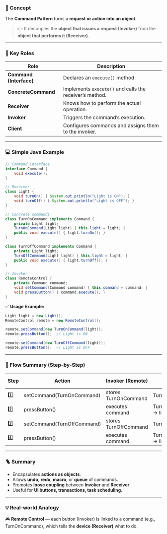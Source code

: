 ### 🧩 Concept

The **Command Pattern** turns a **request or action into an object**.

> 👉 It decouples the **object that issues a request (Invoker)**
> from the **object that performs it (Receiver)**.

---

### 🧱 Key Roles

| Role                    | Description                                             |
| ----------------------- | ------------------------------------------------------- |
| **Command (Interface)** | Declares an `execute()` method.                         |
| **ConcreteCommand**     | Implements `execute()` and calls the receiver’s method. |
| **Receiver**            | Knows how to perform the actual operation.              |
| **Invoker**             | Triggers the command’s execution.                       |
| **Client**              | Configures commands and assigns them to the invoker.    |

---

### 💻 Simple Java Example

```java
// Command interface
interface Command {
    void execute();
}

// Receiver
class Light {
    void turnOn() { System.out.println("Light is ON"); }
    void turnOff() { System.out.println("Light is OFF"); }
}

// Concrete commands
class TurnOnCommand implements Command {
    private Light light;
    TurnOnCommand(Light light) { this.light = light; }
    public void execute() { light.turnOn(); }
}

class TurnOffCommand implements Command {
    private Light light;
    TurnOffCommand(Light light) { this.light = light; }
    public void execute() { light.turnOff(); }
}

// Invoker
class RemoteControl {
    private Command command;
    void setCommand(Command command) { this.command = command; }
    void pressButton() { command.execute(); }
}
```

✅ **Usage Example:**

```java
Light light = new Light();
RemoteControl remote = new RemoteControl();

remote.setCommand(new TurnOnCommand(light));
remote.pressButton();  // Light is ON

remote.setCommand(new TurnOffCommand(light));
remote.pressButton();  // Light is OFF
```

---

### 🧠 Flow Summary (Step-by-Step)

| Step | Action                     | Invoker (Remote)      | Command                          | Receiver (Light) | Output |
| ---- | -------------------------- | --------------------- | -------------------------------- | ---------------- | ------ |
| 1️⃣  | setCommand(TurnOnCommand)  | stores TurnOnCommand  | TurnOnCommand                    | —                | —      |
| 2️⃣  | pressButton()              | executes command      | TurnOnCommand → light.turnOn()   | "Light is ON"    |        |
| 3️⃣  | setCommand(TurnOffCommand) | stores TurnOffCommand | TurnOffCommand                   | —                | —      |
| 4️⃣  | pressButton()              | executes command      | TurnOffCommand → light.turnOff() | "Light is OFF"   |        |

---

### 🪜 Summary

* Encapsulates **actions as objects**.
* Allows **undo**, **redo**, **macro**, or **queue** of commands.
* Promotes **loose coupling** between **Invoker** and **Receiver**.
* Useful for **UI buttons, transactions, task scheduling**.

---

### 💡 Real-world Analogy

🎮 **Remote Control** — each button (Invoker) is linked to a command (e.g., TurnOnCommand),
which tells the **device (Receiver)** what to do.
